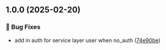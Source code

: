 ## 1.0.0 (2025-02-20)

### 🐛 Bug Fixes

* add in auth for service layer user when no_auth ([74e90be](https://github.com/HDRUK/metadata-federation-service/commit/74e90bed692498e9ed6cf353795ea067eb4eea47))
